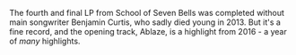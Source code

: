 The fourth and final LP from School of Seven Bells was completed without main songwriter Benjamin Curtis, who sadly died young in 2013. But it's a fine record, and the opening track, Ablaze, is a highlight from 2016 - a year of *many* highlights.
